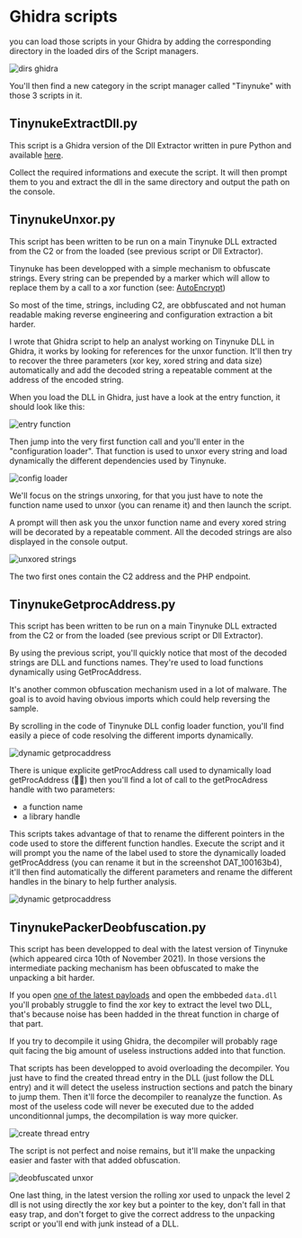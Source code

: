 # Ghidra scripts

you can load those scripts in your Ghidra by adding the corresponding directory in the loaded dirs of the Script managers.

![dirs ghidra](https://raw.githubusercontent.com/heat-miser/tinynuke-toolset/main/screenshots/scripts_dirs_ghidra.png?raw=true)

You'll then find a new category in the script manager called "Tinynuke" with those 3 scripts in it.

## TinynukeExtractDll.py

This script is a Ghidra version of the Dll Extractor written in pure Python and available [here](https://github.com/Heat-Miser/tinynuke-toolset/tree/main/Dll%20extractor).

Collect the required informations and execute the script. It will then prompt them to you and extract the dll in the same directory and output the path on the console.

## TinynukeUnxor.py

This script has been written to be run on a main Tinynuke DLL extracted from the C2 or from the loaded (see previous script or Dll Extractor).

Tinynuke has been developped with a simple mechanism to obfuscate strings. Every string can be prepended by a marker which will allow to replace them by a call to a xor function (see: [AutoEncrypt](https://github.com/rossja/TinyNuke/blob/master/AutoEncrypt/AutoEncrypt/Program.cs))

So most of the time, strings, including C2, are obbfuscated and not human readable making reverse engineering and configuration extraction a bit harder.

I wrote that Ghidra script to help an analyst working on Tinynuke DLL in Ghidra, it works by looking for references for the unxor function. It'll then try to recover the three parameters (xor key, xored string and data size) automatically and add the decoded string a repeatable comment at the address of the encoded string.

When you load the DLL in Ghidra, just have a look at the entry function, it should look like this:

![entry function](https://raw.githubusercontent.com/heat-miser/tinynuke-toolset/main/screenshots/entry_function.png?raw=true)

Then jump into the very first function call and you'll enter in the "configuration loader". That function is used to unxor every string and load dynamically the different dependencies used by Tinynuke.

![config loader](https://raw.githubusercontent.com/heat-miser/tinynuke-toolset/main/screenshots/conf_loader.png?raw=true)

We'll focus on the strings unxoring, for that you just have to note the function name used to unxor (you can rename it) and then launch the script.

A prompt will then ask you the unxor function name and every xored string will be decorated by a repeatable comment. All the decoded strings are also displayed in the console output.

![unxored strings](https://raw.githubusercontent.com/heat-miser/tinynuke-toolset/main/screenshots/unxored_strings.png?raw=true)

The two first ones contain the C2 address and the PHP endpoint.

## TinynukeGetprocAddress.py

This script has been written to be run on a main Tinynuke DLL extracted from the C2 or from the loaded (see previous script or Dll Extractor).

By using the previous script, you'll quickly notice that most of the decoded strings are DLL and functions names. They're used to load functions dynamically using GetProcAddress.

It's another common obfuscation mechanism used in a lot of malware. The goal is to avoid having obvious imports which could help reversing the sample.

By scrolling in the code of Tinynuke DLL config loader function, you'll find easily a piece of code resolving the different imports dynamically.

![dynamic getprocaddress](https://raw.githubusercontent.com/heat-miser/tinynuke-toolset/main/screenshots/dynamic_getproc.png?raw=true)

There is unique explicite getProcAddress call used to dynamically load getProcAddress (🤷‍♂️) then you'll find a lot of call to the getProcAdress handle with two parameters:
* a function name
* a library handle

This scripts takes advantage of that to rename the different pointers in the code used to store the different function handles. Execute the script and it will prompt you the name of the label used to store the dynamically loaded getProcAddress (you can rename it but in the screenshot DAT_100163b4), it'll then find automatically the different parameters and rename the different handles in the binary to help further analysis.

![dynamic getprocaddress](https://raw.githubusercontent.com/heat-miser/tinynuke-toolset/main/screenshots/handles_resolved.png?raw=true)


## TinynukePackerDeobfuscation.py

This script has been developped to deal with the latest version of Tinynuke (which appeared circa 10th of November 2021). In those versions the intermediate packing mechanism has been obfuscated to make the unpacking a bit harder.

If you open [one of the latest payloads](https://www.virustotal.com/gui/file/8fce366f8b2dadd9dfff768490209d50a4f67dade7c5442c94ae012c92f17e03/detection) and open the embbeded `data.dll` you'll probably struggle to find the xor key to extract the level two DLL, that's because noise has been hadded in the threat function in charge of that part.

If you try to decompile it using Ghidra, the decompiler will probably rage quit facing the big amount of useless instructions added into that function.

That scripts has been developped to avoid overloading the decompiler. You just have to find the created thread entry in the DLL (just follow the DLL entry) and it will detect the useless instruction sections and patch the binary to jump them. Then it'll force the decompiler to reanalyze the function. As most of the useless code will never be executed due to the added unconditionnal jumps, the decompilation is way more quicker.

![create thread entry](https://raw.githubusercontent.com/heat-miser/tinynuke-toolset/main/screenshots/ThreadAddress.png?raw=true)

The script is not perfect and noise remains, but it'll make the unpacking easier and faster with that added obfuscation. 

![deobfuscated unxor](https://raw.githubusercontent.com/heat-miser/tinynuke-toolset/main/screenshots/rolling_xor_deobfuscated.png?raw=true)

One last thing, in the latest version the rolling xor used to unpack the level 2 dll is not using directly the xor key but a pointer to the key, don't fall in that easy trap, and don't forget to give the correct address to the unpacking script or you'll end with junk instead of a DLL.